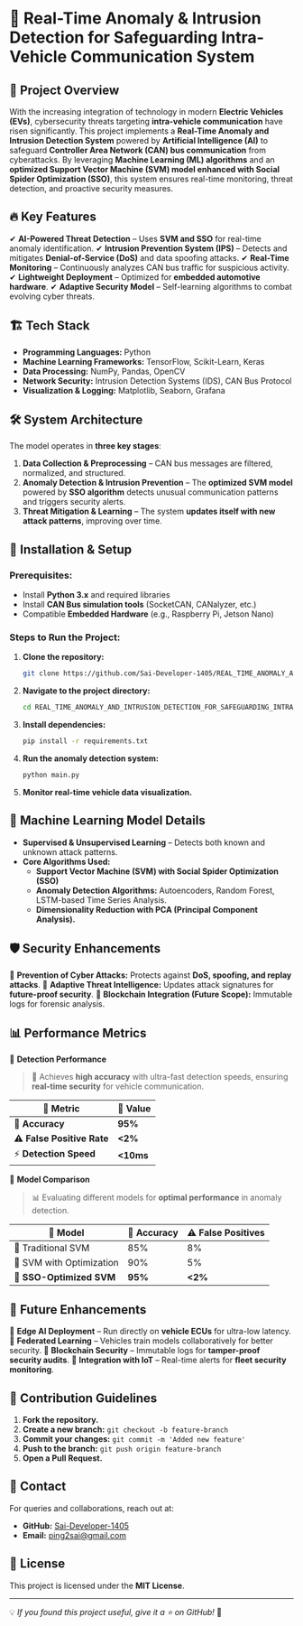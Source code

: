 # 🚗 Real-Time Anomaly & Intrusion Detection for Safeguarding Intra-Vehicle Communication System

## 🌟 Project Overview
With the increasing integration of technology in modern **Electric Vehicles (EVs)**, cybersecurity threats targeting **intra-vehicle communication** have risen significantly. This project implements a **Real-Time Anomaly and Intrusion Detection System** powered by **Artificial Intelligence (AI)** to safeguard **Controller Area Network (CAN) bus communication** from cyberattacks. By leveraging **Machine Learning (ML) algorithms** and an **optimized Support Vector Machine (SVM) model enhanced with Social Spider Optimization (SSO)**, this system ensures real-time monitoring, threat detection, and proactive security measures.

## 🔥 Key Features
✔ **AI-Powered Threat Detection** – Uses **SVM and SSO** for real-time anomaly identification.
✔ **Intrusion Prevention System (IPS)** – Detects and mitigates **Denial-of-Service (DoS)** and data spoofing attacks.
✔ **Real-Time Monitoring** – Continuously analyzes CAN bus traffic for suspicious activity.
✔ **Lightweight Deployment** – Optimized for **embedded automotive hardware**.
✔ **Adaptive Security Model** – Self-learning algorithms to combat evolving cyber threats.

## 🏗️ Tech Stack
- **Programming Languages:** Python
- **Machine Learning Frameworks:** TensorFlow, Scikit-Learn, Keras
- **Data Processing:** NumPy, Pandas, OpenCV
- **Network Security:** Intrusion Detection Systems (IDS), CAN Bus Protocol
- **Visualization & Logging:** Matplotlib, Seaborn, Grafana

## 🛠️ System Architecture
The model operates in **three key stages**:
1. **Data Collection & Preprocessing** – CAN bus messages are filtered, normalized, and structured.
2. **Anomaly Detection & Intrusion Prevention** – The **optimized SVM model** powered by **SSO algorithm** detects unusual communication patterns and triggers security alerts.
3. **Threat Mitigation & Learning** – The system **updates itself with new attack patterns**, improving over time.

## 🚀 Installation & Setup
### Prerequisites:
- Install **Python 3.x** and required libraries
- Install **CAN Bus simulation tools** (SocketCAN, CANalyzer, etc.)
- Compatible **Embedded Hardware** (e.g., Raspberry Pi, Jetson Nano)

### Steps to Run the Project:
1. **Clone the repository:**
   ```bash
   git clone https://github.com/Sai-Developer-1405/REAL_TIME_ANOMALY_AND_INTRUSION_DETECTION_FOR_SAFEGUARDING_INTRA_VEHICLE_COMMUNICATION_SYSTEM.git
   ```
2. **Navigate to the project directory:**
   ```bash
   cd REAL_TIME_ANOMALY_AND_INTRUSION_DETECTION_FOR_SAFEGUARDING_INTRA_VEHICLE_COMMUNICATION_SYSTEM
   ```
3. **Install dependencies:**
   ```bash
   pip install -r requirements.txt
   ```
4. **Run the anomaly detection system:**
   ```bash
   python main.py
   ```
5. **Monitor real-time vehicle data visualization.**

## 📜 Machine Learning Model Details
- **Supervised & Unsupervised Learning** – Detects both known and unknown attack patterns.
- **Core Algorithms Used:**
  - **Support Vector Machine (SVM) with Social Spider Optimization (SSO)**
  - **Anomaly Detection Algorithms:** Autoencoders, Random Forest, LSTM-based Time Series Analysis.
  - **Dimensionality Reduction with PCA (Principal Component Analysis).**

## 🛡️ Security Enhancements
🔹 **Prevention of Cyber Attacks:** Protects against **DoS, spoofing, and replay attacks**.
🔹 **Adaptive Threat Intelligence:** Updates attack signatures for **future-proof security**.
🔹 **Blockchain Integration (Future Scope):** Immutable logs for forensic analysis.

## 📊 Performance Metrics

📌 **Detection Performance**
> 🚀 Achieves **high accuracy** with ultra-fast detection speeds, ensuring **real-time security** for vehicle communication.

| 🔹 **Metric**           | 🔹 **Value** |
|------------------------|-------------|
| 🎯 **Accuracy**        | **95%**     |
| ⚠️ **False Positive Rate** | **<2%**  |
| ⚡ **Detection Speed**  | **<10ms**   |

📌 **Model Comparison**
> 📊 Evaluating different models for **optimal performance** in anomaly detection.

| 🔹 **Model**                | 🎯 **Accuracy** | ⚠️ **False Positives** |
|----------------------------|---------------|------------------|
| 🔹 Traditional SVM          | 85%           | 8%               |
| 🔹 SVM with Optimization    | 90%           | 5%               |
| 🔹 **SSO-Optimized SVM**    | **95%**       | **<2%**          |

## 🎯 Future Enhancements
🔹 **Edge AI Deployment** – Run directly on **vehicle ECUs** for ultra-low latency.
🔹 **Federated Learning** – Vehicles train models collaboratively for better security.
🔹 **Blockchain Security** – Immutable logs for **tamper-proof security audits**.
🔹 **Integration with IoT** – Real-time alerts for **fleet security monitoring**.

## 🤝 Contribution Guidelines
1. **Fork the repository.**
2. **Create a new branch:** `git checkout -b feature-branch`
3. **Commit your changes:** `git commit -m 'Added new feature'`
4. **Push to the branch:** `git push origin feature-branch`
5. **Open a Pull Request.**

## 📧 Contact
For queries and collaborations, reach out at:
- **GitHub:** [Sai-Developer-1405](https://github.com/Sai-Developer-1405)
- **Email:** ping2sai@gmail.com

## 📜 License
This project is licensed under the **MIT License**.

---
💡 *If you found this project useful, give it a ⭐ on GitHub!* 🚀

